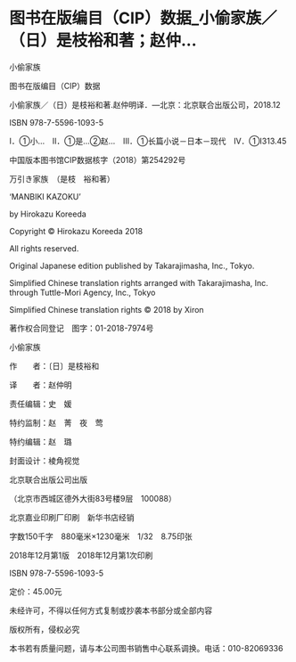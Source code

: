 # 图书在版编目（CIP）数据_小偷家族／（日）是枝裕和著；赵仲...

小偷家族

图书在版编目（CIP）数据

小偷家族／（日）是枝裕和著.赵仲明译．—北京：北京联合出版公司，2018.12

ISBN 978-7-5596-1093-5

Ⅰ．①小…　Ⅱ．①是…②赵…　Ⅲ．①长篇小说－日本－现代　Ⅳ．①I313.45

中国版本图书馆CIP数据核字（2018）第254292号

万引き家族　（是枝　裕和著）

‘MANBIKI KAZOKU’

by Hirokazu Koreeda

Copyright © Hirokazu Koreeda 2018

All rights reserved.

Original Japanese edition published by Takarajimasha, Inc., Tokyo.

Simplified Chinese translation rights arranged with Takarajimasha, Inc. through Tuttle-Mori Agency, Inc., Tokyo

Simplified Chinese translation rights © 2018 by Xiron

著作权合同登记　图字：01-2018-7974号

小偷家族

作　　者：〔日〕是枝裕和

译　　者：赵仲明

责任编辑：史　媛

特约监制：赵　菁　夜　莺

特约编辑：赵　璐

封面设计：棱角视觉

北京联合出版公司出版

（北京市西城区德外大街83号楼9层　100088）

北京嘉业印刷厂印刷　新华书店经销

字数150千字　880毫米×1230毫米　1/32　8.75印张

2018年12月第1版　2018年12月第1次印刷

ISBN 978-7-5596-1093-5

定价：45.00元

未经许可，不得以任何方式复制或抄袭本书部分或全部内容

版权所有，侵权必究

本书若有质量问题，请与本公司图书销售中心联系调换。电话：010-82069336